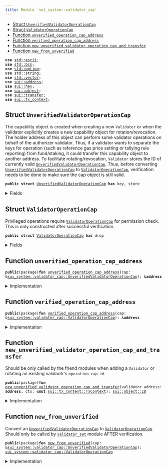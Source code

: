 ```yaml
---
title: Module `sui_system::validator_cap`
---
```




-  [Struct `UnverifiedValidatorOperationCap`](#sui_system_validator_cap_UnverifiedValidatorOperationCap)
-  [Struct `ValidatorOperationCap`](#sui_system_validator_cap_ValidatorOperationCap)
-  [Function `unverified_operation_cap_address`](#sui_system_validator_cap_unverified_operation_cap_address)
-  [Function `verified_operation_cap_address`](#sui_system_validator_cap_verified_operation_cap_address)
-  [Function `new_unverified_validator_operation_cap_and_transfer`](#sui_system_validator_cap_new_unverified_validator_operation_cap_and_transfer)
-  [Function `new_from_unverified`](#sui_system_validator_cap_new_from_unverified)


<pre><code><b>use</b> <a href="../std/ascii.md#std_ascii">std::ascii</a>;
<b>use</b> <a href="../std/bcs.md#std_bcs">std::bcs</a>;
<b>use</b> <a href="../std/option.md#std_option">std::option</a>;
<b>use</b> <a href="../std/string.md#std_string">std::string</a>;
<b>use</b> <a href="../std/vector.md#std_vector">std::vector</a>;
<b>use</b> <a href="../sui/address.md#sui_address">sui::address</a>;
<b>use</b> <a href="../sui/hex.md#sui_hex">sui::hex</a>;
<b>use</b> <a href="../sui/object.md#sui_object">sui::object</a>;
<b>use</b> <a href="../sui/transfer.md#sui_transfer">sui::transfer</a>;
<b>use</b> <a href="../sui/tx_context.md#sui_tx_context">sui::tx_context</a>;
</code></pre>



<a name="sui_system_validator_cap_UnverifiedValidatorOperationCap"></a>

## Struct `UnverifiedValidatorOperationCap`

The capability object is created when creating a new <code>Validator</code> or when the
validator explicitly creates a new capability object for rotation/revocation.
The holder address of this object can perform some validator operations on behalf of
the authorizer validator. Thus, if a validator wants to separate the keys for operation
(such as reference gas price setting or tallying rule reporting) from fund/staking, it
could transfer this capability object to another address.
To facilitate rotating/revocation, <code>Validator</code> stores the ID of currently valid
<code><a href="sui_system/validator_cap.md#sui_system_validator_cap_UnverifiedValidatorOperationCap">UnverifiedValidatorOperationCap</a></code>. Thus, before converting <code><a href="sui_system/validator_cap.md#sui_system_validator_cap_UnverifiedValidatorOperationCap">UnverifiedValidatorOperationCap</a></code>
to <code><a href="sui_system/validator_cap.md#sui_system_validator_cap_ValidatorOperationCap">ValidatorOperationCap</a></code>, verification needs to be done to make sure
the cap object is still valid.


<pre><code><b>public</b> <b>struct</b> <a href="sui_system/validator_cap.md#sui_system_validator_cap_UnverifiedValidatorOperationCap">UnverifiedValidatorOperationCap</a> <b>has</b> key, store
</code></pre>



<details>
<summary>Fields</summary>


<dl>
<dt>
<code>id: <a href="../sui/object.md#sui_object_UID">sui::object::UID</a></code>
</dt>
<dd>
</dd>
<dt>
<code>authorizer_validator_address: <b>address</b></code>
</dt>
<dd>
</dd>
</dl>


</details>

<a name="sui_system_validator_cap_ValidatorOperationCap"></a>

## Struct `ValidatorOperationCap`

Privileged operations require <code><a href="sui_system/validator_cap.md#sui_system_validator_cap_ValidatorOperationCap">ValidatorOperationCap</a></code> for permission check.
This is only constructed after successful verification.


<pre><code><b>public</b> <b>struct</b> <a href="sui_system/validator_cap.md#sui_system_validator_cap_ValidatorOperationCap">ValidatorOperationCap</a> <b>has</b> drop
</code></pre>



<details>
<summary>Fields</summary>


<dl>
<dt>
<code>authorizer_validator_address: <b>address</b></code>
</dt>
<dd>
</dd>
</dl>


</details>

<a name="sui_system_validator_cap_unverified_operation_cap_address"></a>

## Function `unverified_operation_cap_address`



<pre><code><b>public</b>(package)<b>fun</b> <a href="sui_system/validator_cap.md#sui_system_validator_cap_unverified_operation_cap_address">unverified_operation_cap_address</a>(cap: &<a href="sui_system/validator_cap.md#sui_system_validator_cap_UnverifiedValidatorOperationCap">sui_system::validator_cap::UnverifiedValidatorOperationCap</a>): &<b>address</b>
</code></pre>



<details>
<summary>Implementation</summary>


<pre><code><b>public</b>(package) <b>fun</b> <a href="sui_system/validator_cap.md#sui_system_validator_cap_unverified_operation_cap_address">unverified_operation_cap_address</a>(cap: &<a href="sui_system/validator_cap.md#sui_system_validator_cap_UnverifiedValidatorOperationCap">UnverifiedValidatorOperationCap</a>): &<b>address</b> {
    &cap.authorizer_validator_address
}
</code></pre>



</details>

<a name="sui_system_validator_cap_verified_operation_cap_address"></a>

## Function `verified_operation_cap_address`



<pre><code><b>public</b>(package)<b>fun</b> <a href="sui_system/validator_cap.md#sui_system_validator_cap_verified_operation_cap_address">verified_operation_cap_address</a>(cap: &<a href="sui_system/validator_cap.md#sui_system_validator_cap_ValidatorOperationCap">sui_system::validator_cap::ValidatorOperationCap</a>): &<b>address</b>
</code></pre>



<details>
<summary>Implementation</summary>


<pre><code><b>public</b>(package) <b>fun</b> <a href="sui_system/validator_cap.md#sui_system_validator_cap_verified_operation_cap_address">verified_operation_cap_address</a>(cap: &<a href="sui_system/validator_cap.md#sui_system_validator_cap_ValidatorOperationCap">ValidatorOperationCap</a>): &<b>address</b> {
    &cap.authorizer_validator_address
}
</code></pre>



</details>

<a name="sui_system_validator_cap_new_unverified_validator_operation_cap_and_transfer"></a>

## Function `new_unverified_validator_operation_cap_and_transfer`

Should be only called by the friend modules when adding a <code>Validator</code>
or rotating an existing validaotr's <code>operation_cap_id</code>.


<pre><code><b>public</b>(package)<b>fun</b> <a href="sui_system/validator_cap.md#sui_system_validator_cap_new_unverified_validator_operation_cap_and_transfer">new_unverified_validator_operation_cap_and_transfer</a>(validator_address: <b>address</b>, ctx: &<b>mut</b> <a href="../sui/tx_context.md#sui_tx_context_TxContext">sui::tx_context::TxContext</a>): <a href="../sui/object.md#sui_object_ID">sui::object::ID</a>
</code></pre>



<details>
<summary>Implementation</summary>


<pre><code><b>public</b>(package) <b>fun</b> <a href="sui_system/validator_cap.md#sui_system_validator_cap_new_unverified_validator_operation_cap_and_transfer">new_unverified_validator_operation_cap_and_transfer</a>(
    validator_address: <b>address</b>,
    ctx: &<b>mut</b> TxContext,
): ID {
    // This function needs to be called only by the <a href="sui_system/validator.md#sui_system_validator">validator</a> itself, except
    // 1. in <a href="sui_system/genesis.md#sui_system_genesis">genesis</a> where all valdiators are created by @0x0
    // 2. in tests where @0x0 could be used to simplify the setup
    <b>let</b> sender_address = ctx.sender();
    <b>assert</b>!(sender_address == @0x0 || sender_address == validator_address, 0);
    <b>let</b> operation_cap = <a href="sui_system/validator_cap.md#sui_system_validator_cap_UnverifiedValidatorOperationCap">UnverifiedValidatorOperationCap</a> {
        id: object::new(ctx),
        authorizer_validator_address: validator_address,
    };
    <b>let</b> operation_cap_id = object::id(&operation_cap);
    transfer::public_transfer(operation_cap, validator_address);
    operation_cap_id
}
</code></pre>



</details>

<a name="sui_system_validator_cap_new_from_unverified"></a>

## Function `new_from_unverified`

Convert an <code><a href="sui_system/validator_cap.md#sui_system_validator_cap_UnverifiedValidatorOperationCap">UnverifiedValidatorOperationCap</a></code> to <code><a href="sui_system/validator_cap.md#sui_system_validator_cap_ValidatorOperationCap">ValidatorOperationCap</a></code>.
Should only be called by <code><a href="sui_system/validator_set.md#sui_system_validator_set">validator_set</a></code> module AFTER verification.


<pre><code><b>public</b>(package)<b>fun</b> <a href="sui_system/validator_cap.md#sui_system_validator_cap_new_from_unverified">new_from_unverified</a>(cap: &<a href="sui_system/validator_cap.md#sui_system_validator_cap_UnverifiedValidatorOperationCap">sui_system::validator_cap::UnverifiedValidatorOperationCap</a>): <a href="sui_system/validator_cap.md#sui_system_validator_cap_ValidatorOperationCap">sui_system::validator_cap::ValidatorOperationCap</a>
</code></pre>



<details>
<summary>Implementation</summary>


<pre><code><b>public</b>(package) <b>fun</b> <a href="sui_system/validator_cap.md#sui_system_validator_cap_new_from_unverified">new_from_unverified</a>(
    cap: &<a href="sui_system/validator_cap.md#sui_system_validator_cap_UnverifiedValidatorOperationCap">UnverifiedValidatorOperationCap</a>,
): <a href="sui_system/validator_cap.md#sui_system_validator_cap_ValidatorOperationCap">ValidatorOperationCap</a> {
    <a href="sui_system/validator_cap.md#sui_system_validator_cap_ValidatorOperationCap">ValidatorOperationCap</a> {
        authorizer_validator_address: cap.authorizer_validator_address
    }
}
</code></pre>



</details>
